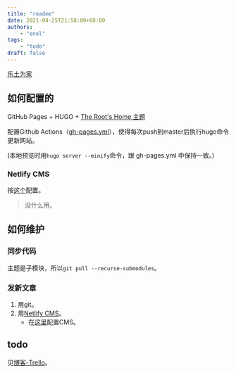 ```yaml
---
title: "readme"
date: 2021-04-25T21:58:00+08:00
authors:
    - "enel"
tags: 
    - "todo"
draft: false
---
```

[乐土为家]

## 如何配置的

GitHub Pages + HUGO + [The Root's Home 主题]

配置Github Actions（[gh-pages.yml]），使得每次push到master后执行hugo命令更新网站。

(本地预览时用`hugo server --minify`命令，跟 gh-pages.yml 中保持一致。)

### Netlify CMS

按[这个](https://www.netlifycms.org/docs/add-to-your-site/)配置。

> 没什么用。

## 如何维护

### 同步代码

主题是子模块，所以`git pull --recurse-submodules`。

### 发新文章

1. 用git。
2. 用[Netlify CMS](https://475300.github.io/admin)。
    - 在[这里](https://github.com/475300/475300.github.io/blob/master/static/admin/config.yml)配置CMS。

## todo

见[博客-Trello]。

[乐土为家]: https://475300.github.io/

[The Root's Home 主题]: https://github.com/475300/the-roots-home

[gh-pages.yml]: https://github.com/475300/475300.github.io/blob/master/.github/workflows/gh-pages.yml

[博客-Trello]:  https://trello.com/b/qkqzqWLU/%E5%8D%9A%E5%AE%A2